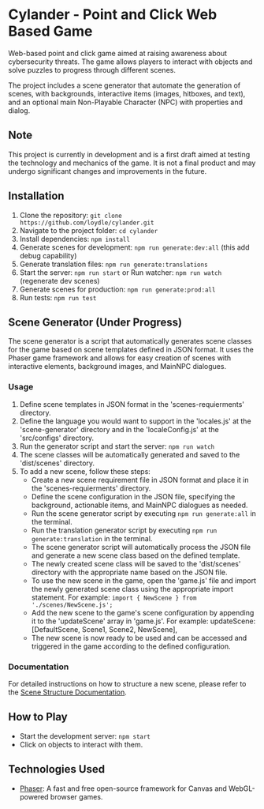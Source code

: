 # Cylander - Point and Click Web Based Game

Web-based point and click game aimed at raising awareness about cybersecurity threats. The game allows players to interact with objects and solve puzzles to progress through different scenes.

The project includes a scene generator that automate the generation of scenes, with backgrounds, interactive items (images, hitboxes, and text), and an optional main Non-Playable Character (NPC) with properties and dialog.

## Note

This project is currently in development and is a first draft aimed at testing the technology and mechanics of the game. It is not a final product and may undergo significant changes and improvements in the future.


## Installation

1. Clone the repository: `git clone https://github.com/loydle/cylander.git`
2. Navigate to the project folder: `cd cylander`
3. Install dependencies: `npm install`
4. Generate scenes for development: `npm run generate:dev:all` (this add debug capability)
5. Generate translation files: `npm run generate:translations`
6. Start the server: `npm run start` or Run watcher: `npm run watch` (regenerate dev scenes)
7. Generate scenes for production: `npm run generate:prod:all`
8. Run tests: `npm run test`

## Scene Generator (Under Progress)

The scene generator is a script that automatically generates scene classes for the game based on scene templates defined in JSON format. It uses the Phaser game framework and allows for easy creation of scenes with interactive elements, background images, and MainNPC dialogues.

### Usage

1. Define scene templates in JSON format in the 'scenes-requierments' directory.
2. Define the language you would want to support in the 'locales.js' at the 'scene-generator' directory and in the 'localeConfig.js' at the 'src/configs' directory.
3. Run the generator script and start the server: `npm run watch`
4. The scene classes will be automatically generated and saved to the 'dist/scenes' directory.
5. To add a new scene, follow these steps:
   * Create a new scene requirement file in JSON format and place it in the 'scenes-requierments' directory.
   *  Define the scene configuration in the JSON file, specifying the background, actionable items, and MainNPC dialogues as needed.
   *  Run the scene generator script by executing `npm run generate:all` in the terminal.
   *  Run the translation generator script by executing `npm run generate:translation` in the terminal.
   *  The scene generator script will automatically process the JSON file and generate a new scene class based on the defined template.
   *  The newly created scene class will be saved to the 'dist/scenes' directory with the appropriate name based on the JSON file.
   *  To use the new scene in the game, open the 'game.js' file and import the newly generated scene class using the appropriate import statement. For example: `import { NewScene } from './scenes/NewScene.js';`
   *  Add the new scene to the game's scene configuration by appending it to the 'updateScene' array in 'game.js'. For example: updateScene: [DefaultScene, Scene1, Scene2, NewScene],
   *  The new scene is now ready to be used and can be accessed and triggered in the game according to the defined configuration.


### Documentation

For detailed instructions on how to structure a new scene, please refer to the [Scene Structure Documentation](docs/scene-structure-documentation.md).

## How to Play

- Start the development server: `npm start`
- Click on objects to interact with them.

## Technologies Used

- [Phaser](https://phaser.io/): A fast and free open-source framework for Canvas and WebGL-powered browser games.

